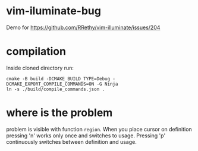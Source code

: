 # vim-iluminate-bug
Demo for https://github.com/RRethy/vim-illuminate/issues/204

# compilation
Inside cloned directory run:
```
cmake -B build -DCMAKE_BUILD_TYPE=Debug -DCMAKE_EXPORT_COMPILE_COMMANDS=ON -G Ninja
ln -s ./build/compile_commands.json .
```
# where is the problem
problem is visible with function `region`. When you place cursor on definition pressing 'n' works only once and switches to usage. Pressing 'p' continuously switches between definition and usage.
